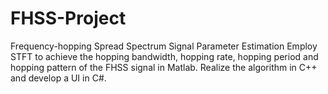 # FHSS-Project
Frequency-hopping Spread Spectrum Signal Parameter Estimation
Employ STFT to achieve the hopping bandwidth, hopping rate, hopping period and hopping pattern of the FHSS signal in Matlab.
Realize the algorithm in C++ and develop a UI in C#.
